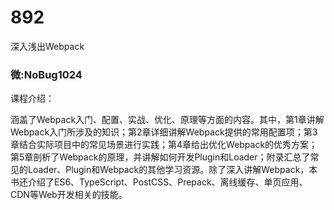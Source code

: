 # 892
深入浅出Webpack
### 微:NoBug1024 


课程介绍：

涵盖了Webpack入门、配置、实战、优化、原理等方面的内容。其中，第1章讲解Webpack入门所涉及的知识；第2章详细讲解Webpack提供的常用配置项；第3章结合实际项目中的常见场景进行实践；第4章给出优化Webpack的优秀方案；第5章剖析了Webpack的原理，并讲解如何开发Plugin和Loader；附录汇总了常见的Loader、Plugin和Webpack的其他学习资源。除了深入讲解Webpack，本书还介绍了ES6、TypeScript、PostCSS、Prepack、离线缓存、单页应用、CDN等Web开发相关的技能。
